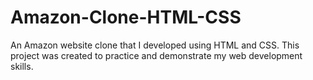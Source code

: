 # Amazon-Clone-HTML-CSS
An Amazon website clone that I developed using HTML and CSS. This project was created to practice and demonstrate my web development skills.
